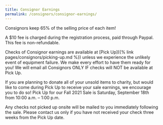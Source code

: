 ```yaml
---
title: Consignor Earnings
permalink: /consignors/consignor-earnings/
---
```


Consignors keep 65% of the selling price of each item!

A $10 fee is charged during the registration process, paid through Paypal. This fee is non-refundable.

Checks of Consignor earnings are available at [Pick Up]({% link pages/consignors/picking-up.md %}) unless we experience the unlikely event of equipment failure. We make every effort to have them ready for you! We will email all Consignors ONLY IF checks will NOT be available at Pick Up.

If you are planning to donate all of your unsold items to charity, but would like to come during Pick Up to receive your sale earnings, we encourage you to do so! Pick Up for our Fall 2021 Sale is Saturday, September 18th from 10:00 a.m. – 1:00 p.m.

Any checks not picked up onsite will be mailed to you immediately following the sale. Please contact us only if you have not received your check three weeks from the Pick Up date.
